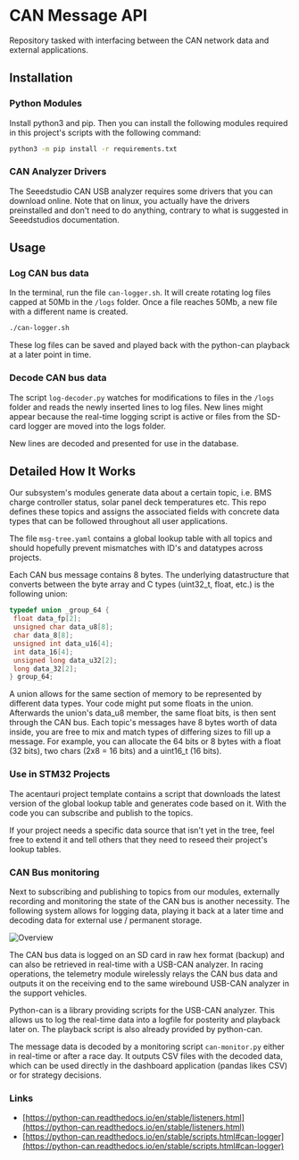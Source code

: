 # CAN Message API

Repository tasked with interfacing between the CAN network data and external applications.

## Installation

### Python Modules
Install python3 and pip. Then you can install the following modules required in this project's scripts with the following command:
```sh
python3 -m pip install -r requirements.txt
```

### CAN Analyzer Drivers

The Seeedstudio CAN USB analyzer requires some drivers that you can download online. Note that on linux, you actually have the drivers preinstalled and don't need to do anything, contrary to what is suggested in Seeedstudios documentation.

## Usage

### Log CAN bus data

In the terminal, run the file `can-logger.sh`. It will create rotating log files capped at 50Mb in the `/logs` folder. Once a file reaches 50Mb, a new file with a different name is created.

```sh
./can-logger.sh
```

These log files can be saved and played back with the python-can playback at a later point in time.

### Decode CAN bus data

The script `log-decoder.py` watches for modifications to files in the `/logs` folder and reads the newly inserted lines to log files. New lines might appear because the real-time logging script is active or files from the SD-card logger are moved into the logs folder.

New lines are decoded and presented for use in the database.

## Detailed How It Works

Our subsystem's modules generate data about a certain topic, i.e. BMS charge controller status, solar panel deck temperatures etc. This repo defines these topics and assigns the associated fields with concrete data types that can be followed throughout all user applications.

The file `msg-tree.yaml` contains a global lookup table with all topics and should hopefully prevent mismatches with ID's and datatypes across projects.

Each CAN bus message contains 8 bytes. The underlying datastructure that converts between the byte array and C types (uint32_t, float, etc.) is the following union:

```C
typedef union _group_64 {
 float data_fp[2];
 unsigned char data_u8[8];
 char data_8[8];
 unsigned int data_u16[4];
 int data_16[4];
 unsigned long data_u32[2];
 long data_32[2];
} group_64;
```

A union allows for the same section of memory to be represented by different data types. Your code might put some floats in the union. Afterwards the union's data_u8 member, the same float bits, is then sent through the CAN bus. Each topic's messages have 8 bytes worth of data inside, you are free to mix and match types of differing sizes to fill up a message. For example, you can allocate the 64 bits or 8 bytes with a float (32 bits), two chars (2x8 = 16 bits) and a uint16_t (16 bits).

### Use in STM32 Projects

The acentauri project template contains a script that downloads the latest version of the global lookup table and generates code based on it. With the code you can subscribe and publish to the topics.

If your project needs a specific data source that isn't yet in the tree, feel free to extend it and tell others that they need to reseed their project's lookup tables.

### CAN Bus monitoring

Next to subscribing and publishing to topics from our modules, externally recording and monitoring the state of the CAN bus is another necessity. The following system allows for logging data, playing it back at a later time and decoding data for external use / permanent storage.

![Overview](./docs/overview.png)

The CAN bus data is logged on an SD card in raw hex format (backup) and can also be retrieved in real-time with a USB-CAN analyzer. In racing operations, the telemetry module wirelessly relays the CAN bus data and outputs it on the receiving end to the same wirebound USB-CAN analyzer in the support vehicles.

Python-can is a library providing scripts for the USB-CAN analyzer. This allows us to log the real-time data into a logfile for posterity and playback later on. The playback script is also already provided by python-can.

The message data is decoded by a monitoring script `can-monitor.py` either in real-time or after a race day. It outputs CSV files with the decoded data, which can be used directly in the dashboard application (pandas likes CSV) or for strategy decisions.

### Links

- [https://python-can.readthedocs.io/en/stable/listeners.html](https://python-can.readthedocs.io/en/stable/listeners.html)
- [https://python-can.readthedocs.io/en/stable/scripts.html#can-logger](https://python-can.readthedocs.io/en/stable/scripts.html#can-logger)